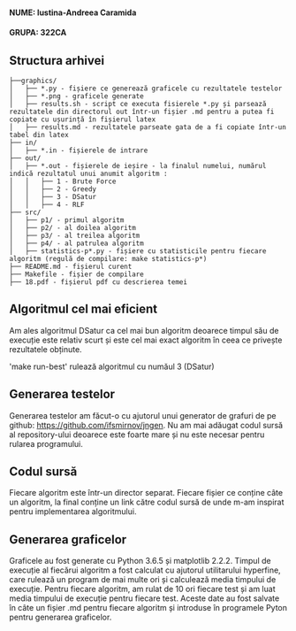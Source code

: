 #### NUME: Iustina-Andreea Caramida
#### GRUPA: 322CA

## Structura arhivei
    
    ├──graphics/
    │   ├── *.py - fișiere ce generează graficele cu rezultatele testelor
    │   ├── *.png - graficele generate
    │   ├── results.sh - script ce executa fisierele *.py și parsează rezultatele din directorul out într-un fișier .md pentru a putea fi copiate cu ușurință în fișierul latex
    │   ├── results.md - rezultatele parseate gata de a fi copiate într-un tabel din latex
    ├── in/
    │   ├── *.in - fișierele de intrare
    ├── out/
    │   ├── *.out - fișierele de ieșire - la finalul numelui, numărul indică rezultatul unui anumit algoritm :
    │   │   ├── 1 - Brute Force
    │   │   ├── 2 - Greedy
    │   │   ├── 3 - DSatur
    │   │   ├── 4 - RLF
    ├── src/
    │   ├── p1/ - primul algoritm
    │   ├── p2/ - al doilea algoritm
    │   ├── p3/ - al treilea algoritm
    │   ├── p4/ - al patrulea algoritm
    │   ├── statistics-p*.py - fișiere cu statisticile pentru fiecare algoritm (regulă de compilare: make statistics-p*)
    ├── README.md - fișierul curent
    ├── Makefile - fișier de compilare
    ├── 18.pdf - fișierul pdf cu descrierea temei

## Algoritmul cel mai eficient
Am ales algoritmul DSatur ca cel mai bun algoritm deoarece timpul său de execuție este relativ scurt și este cel mai exact algoritm în ceea ce privește rezultatele obținute.

'make run-best' rulează algoritmul cu număul 3 (DSatur)

## Generarea testelor
Generarea testelor am făcut-o cu ajutorul unui generator de grafuri de pe github: https://github.com/ifsmirnov/jngen. Nu am mai adăugat codul sursă al repository-ului deoarece este foarte mare și nu este necesar pentru rularea programului.

## Codul sursă
Fiecare algoritm este într-un director separat. Fiecare fișier ce conține câte un algoritm, la final conține un link către codul sursă de unde m-am inspirat pentru implementarea algoritmului.

## Generarea graficelor
Graficele au fost generate cu Python 3.6.5 și matplotlib 2.2.2.
Timpul de execuție al fiecărui algoritm a fost calculat cu ajutorul utilitarului hyperfine, care rulează un program de mai multe ori și calculează media timpului de execuție. Pentru fiecare algoritm, am rulat de 10 ori fiecare test și am luat media timpului de execuție pentru fiecare test. Aceste date au fost salvate în câte un fișier .md pentru fiecare algoritm și introduse în programele Pyton pentru generarea graficelor.
